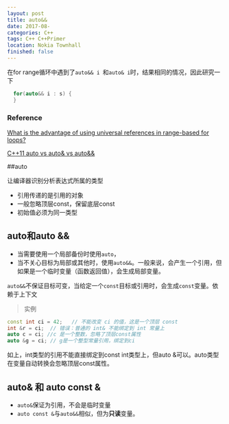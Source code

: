 ```yaml
---
layout: post
title: auto&&
date: 2017-08- 
categories: C++ 
tags: C++ C++Primer
location: Nokia Townhall
finished: false
---
```


在for range循环中遇到了`auto&& i `和`auto& i`时，结果相同的情况，因此研究一下

```c++
  for(auto&& i : s) {
  }
```

### Reference

[What is the advantage of using universal references in range-based for loops?](https://stackoverflow.com/questions/13130708/what-is-the-advantage-of-using-universal-references-in-range-based-for-loops/13130795#13130795)

 [C++11 auto vs auto& vs auto&&](https://stackoverflow.com/questions/29859796/c-auto-vs-auto)

##auto

让编译器识别分析表达式所属的类型

- 引用传递的是引用的对象
- 一般忽略顶层const，保留底层const
- 初始值必须为同一类型



## auto和auto &&

- 当需要使用一个局部备份时使用`auto`，
- 当不关心目标为局部或其他时，使用`auto&&`。一般来说，会产生一个引用，但如果是一个临时变量（函数返回值），会生成局部变量。

`auto&&`不保证目标可变，当给定一个`const`目标或引用时，会生成`const`变量。依赖于上下文

> 实例

 ```c++
const int ci = 42;   // 不能改变 ci 的值，这是一个顶层 const  
 int &r = ci;  // 错误：普通的 int& 不能绑定到 int 常量上
 auto c = ci; //c 是一个整数，忽略了顶层const属性
 auto &g = ci; // g是一个整型常量引用，绑定到ci
 ```

 如上，int类型的引用不能直接绑定到const int类型上，但auto &可以。auto类型在变量自动转换会忽略顶层const属性。

## auto& 和 auto const &

- `auto&`保证为引用，不会是临时变量
- `auto const &`与`auto&&`相似，但为**只读**变量。